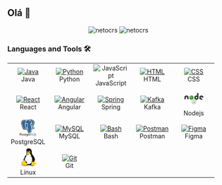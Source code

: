 <!--
<p align="left"> <img src="https://komarev.com/ghpvc/?username=netocrs&label=Profile%20views&color=0e75b6&style=flat" alt="netocrs" /> </p>
-->

## Olá 👋

<!--
<p align="left"> <a href="https://github.com/ryo-ma/github-profile-trophy"><img src="https://github-profile-trophy.vercel.app/?username=netocrs" alt="netocrs" /></a> </p>
-->

<div align="center">  
<img src="https://github-readme-stats.vercel.app/api?username=netocrs&show_icons=true&count_private=false&locale=en" alt="netocrs" />
<img src="https://github-readme-stats.vercel.app/api/top-langs?username=netocrs&show_icons=true&locale=en&layout=compact" alt="netocrs" />
</div>

<h3 align="left">Languages and Tools 🛠️</h3>
<p align="center">
  <table align="center">
    <tr>
      <td align="center" width="80">
        <a href="https://www.java.com" target="_blank" rel="noreferrer">
          <img src="https://techstack-generator.vercel.app/java-icon.svg" width="45" height="55" alt="Java" />
        </a>
        <br>Java
      </td>
      <td align="center" width="80">
        <a href="https://www.python.org" target="_blank" rel="noreferrer">
          <img src="https://techstack-generator.vercel.app/python-icon.svg" alt="Python" width="45" height="55" />
        </a>
        <br>Python
      </td>
      <td align="center" width="80
        <a href="https://developer.mozilla.org/en-US/docs/Web/JavaScript" target="_blank" rel="noreferrer">
          <img src="https://skillicons.dev/icons?i=javascript" width="43" height="43" alt="JavaScript" />
        </a>
        <br>JavaScript
      </td>
      <td align="center" width="80">
        <a href="https://www.w3.org/html/" target="_blank" rel="noreferrer">
          <img src="https://skillicons.dev/icons?i=html" width="43" height="43" alt="HTML" />
        </a>
        <br>HTML
      </td>
      <td align="center" width="80">
        <a href="https://www.w3schools.com/css/" target="_blank" rel="noreferrer">
          <img src="https://skillicons.dev/icons?i=css" width="43" height="43" alt="CSS" />
        </a>
        <br>CSS
      </td>
    </tr>
    <tr>
      <td align="center" width="80">
        <a href="https://reactjs.org/" target="_blank" rel="noreferrer">
          <img src="https://techstack-generator.vercel.app/react-icon.svg" width="45" height="55" alt="React" />
        </a>
        <br>React
      </td>
      <td align="center" width="80">
        <a href="https://angular.io" target="_blank" rel="noreferrer">
          <img src="https://angular.io/assets/images/logos/angular/angular.svg" width="43" height="43" alt="Angular" />
        </a>
        <br>Angular
      </td>
      <td align="center" width="80">
        <a href="https://spring.io/" target="_blank" rel="noreferrer">
          <img src="https://www.vectorlogo.zone/logos/springio/springio-icon.svg" width="43" height="43" alt="Spring" />
        </a>
        <br>Spring
      </td>
      <td align="center" width="80">
        <a href="https://kafka.apache.org/" target="_blank" rel="noreferrer">
          <img src="https://www.vectorlogo.zone/logos/apache_kafka/apache_kafka-icon.svg" width="43" height="43" alt="Kafka" />
        </a>
        <br>Kafka
      </td>
      <td align="center" width="80">
        <a href="https://nodejs.org" target="_blank" rel="noreferrer">
          <img src="https://raw.githubusercontent.com/devicons/devicon/master/icons/nodejs/nodejs-original-wordmark.svg" width="43" height="43" alt="Nodejs" />
        </a>
        <br>Nodejs
      </td>
    </tr>
    <tr>
      <td align="center" width="80">
        <a href="https://www.postgresql.org" target="_blank" rel="noreferrer">
          <img src="https://raw.githubusercontent.com/devicons/devicon/master/icons/postgresql/postgresql-original-wordmark.svg" width="40" height="40" alt="PostgreSQL" />
        </a>
        <br>PostgreSQL
      </td>
      <td align="center" width="80">
        <a href="https://www.mysql.com/" target="_blank" rel="noreferrer">
          <img src="https://techstack-generator.vercel.app/mysql-icon.svg" width="45" height="55" alt="MySQL" />
        </a>
        <br>MySQL
      </td>
      <td align="center" width="80">
        <a href="https://www.gnu.org/software/bash/" target="_blank" rel="noreferrer">
          <img src="https://www.vectorlogo.zone/logos/gnu_bash/gnu_bash-icon.svg" width="43" height="43" alt="Bash" />
        </a>
        <br>Bash
      </td>
      <td align="center" width="80">
        <a href="https://postman.com" target="_blank" rel="noreferrer">
          <img src="https://www.vectorlogo.zone/logos/getpostman/getpostman-icon.svg" width="43" height="43" alt="Postman" />
        </a>
        <br>Postman
      </td>
      <td align="center" width="80">
        <a href="https://www.figma.com/" target="_blank" rel="noreferrer">
          <img src="https://www.vectorlogo.zone/logos/figma/figma-icon.svg" width="43" height="43" alt="Figma" />
        </a>
        <br>Figma
      </td>
    </tr>
    <tr>
      <td align="center" width="80">
        <a href="https://www.linux.org/" target="_blank" rel="noreferrer">
          <img src="https://raw.githubusercontent.com/devicons/devicon/master/icons/linux/linux-original.svg" width="43" height="43" alt="Linux" />
        </a>
        <br>Linux
      </td>
      <td align="center" width="80">
        <a href="https://git-scm.com/" target="_blank" rel="noreferrer">
          <img src="https://www.vectorlogo.zone/logos/git-scm/git-scm-icon.svg" width="40" height="40" alt="Git" />
        </a>
        <br>Git
      </td>
      <td colspan="3"></td> <!-- Empty space to maintain row structure -->
    </tr>
  </table>
</p>


<!--
<p align="left"> 
  <a href="https://www.java.com" target="_blank" rel="noreferrer"> 
    <img src="https://raw.githubusercontent.com/devicons/devicon/master/icons/java/java-original.svg" alt="java" width="40" height="40"/> 
  </a> 
  <a href="https://developer.mozilla.org/en-US/docs/Web/JavaScript" target="_blank" rel="noreferrer"> 
    <img src="https://raw.githubusercontent.com/devicons/devicon/master/icons/javascript/javascript-original.svg" alt="javascript" width="40" height="40"/>
  </a>
  <!--
  <a href="https://www.typescriptlang.org/" target="_blank" rel="noreferrer"> 
    <img src="https://raw.githubusercontent.com/devicons/devicon/master/icons/typescript/typescript-original.svg" alt="typescript" width="40" height="40"/> 
  </a>
  --> 
  <!--
  <a href="https://www.python.org" target="_blank" rel="noreferrer"> 
    <img src="https://raw.githubusercontent.com/devicons/devicon/master/icons/python/python-original.svg" alt="python" width="40" height="40"/>
  </a>
  <a href="https://www.w3.org/html/" target="_blank" rel="noreferrer"> 
    <img src="https://raw.githubusercontent.com/devicons/devicon/master/icons/html5/html5-original-wordmark.svg" alt="html5" width="40" height="40"/> 
  </a> 
  <a href="https://www.w3schools.com/css/" target="_blank" rel="noreferrer"> 
    <img src="https://raw.githubusercontent.com/devicons/devicon/master/icons/css3/css3-original-wordmark.svg" alt="css3" width="40" height="40"/> 
  </a> 
  <a href="https://reactjs.org/" target="_blank" rel="noreferrer"> 
    <img src="https://raw.githubusercontent.com/devicons/devicon/master/icons/react/react-original-wordmark.svg" alt="react" width="40" height="40"/> 
  </a> 
  <a href="https://angular.io" target="_blank" rel="noreferrer"> 
    <img src="https://angular.io/assets/images/logos/angular/angular.svg" alt="angular" width="40" height="40"/> 
  </a> <a href="https://spring.io/" target="_blank" rel="noreferrer"> 
    <img src="https://www.vectorlogo.zone/logos/springio/springio-icon.svg" alt="spring" width="40" height="40"/> 
  </a> 
  <a href="https://kafka.apache.org/" target="_blank" rel="noreferrer"> 
    <img src="https://www.vectorlogo.zone/logos/apache_kafka/apache_kafka-icon.svg" alt="kafka" width="40" height="40"/>      </a> 
  <a href="https://nodejs.org" target="_blank" rel="noreferrer"> 
    <img src="https://raw.githubusercontent.com/devicons/devicon/master/icons/nodejs/nodejs-original-wordmark.svg" alt="nodejs" width="40" height="40"/> 
  </a> 
-->
<!--
  <a href="https://www.postgresql.org" target="_blank" rel="noreferrer"> 
    <img src="https://raw.githubusercontent.com/devicons/devicon/master/icons/postgresql/postgresql-original-wordmark.svg" alt="postgresql" width="40" height="40"/> 
  </a> 
  <a href="https://www.mysql.com/" target="_blank" rel="noreferrer"> 
    <img src="https://raw.githubusercontent.com/devicons/devicon/master/icons/mysql/mysql-original-wordmark.svg" alt="mysql" width="40" height="40"/> 
  </a> 
  <a href="https://www.gnu.org/software/bash/" target="_blank" rel="noreferrer"> 
    <img src="https://www.vectorlogo.zone/logos/gnu_bash/gnu_bash-icon.svg" alt="bash" width="40" height="40"/> 
  </a> 
  <a href="https://postman.com" target="_blank" rel="noreferrer"> 
    <img src="https://www.vectorlogo.zone/logos/getpostman/getpostman-icon.svg" alt="postman" width="40" height="40"/> 
  </a> 
  <a href="https://www.figma.com/" target="_blank" rel="noreferrer"> 
    <img src="https://www.vectorlogo.zone/logos/figma/figma-icon.svg" alt="figma" width="40" height="40"/> 
  </a> <a href="https://www.linux.org/" target="_blank" rel="noreferrer"> 
    <img src="https://raw.githubusercontent.com/devicons/devicon/master/icons/linux/linux-original.svg" alt="linux" width="40" height="40"/> 
  </a> 
  <a href="https://git-scm.com/" target="_blank" rel="noreferrer"> 
    <img src="https://www.vectorlogo.zone/logos/git-scm/git-scm-icon.svg" alt="git" width="40" height="40"/> 
  </a> 
</p>
-->

